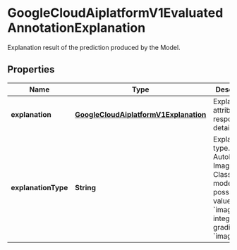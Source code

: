 

# GoogleCloudAiplatformV1EvaluatedAnnotationExplanation

Explanation result of the prediction produced by the Model.

## Properties

| Name | Type | Description | Notes |
|------------ | ------------- | ------------- | -------------|
|**explanation** | [**GoogleCloudAiplatformV1Explanation**](GoogleCloudAiplatformV1Explanation.md) | Explanation attribution response details. |  [optional] |
|**explanationType** | **String** | Explanation type. For AutoML Image Classification models, possible values are: * &#x60;image-integrated-gradients&#x60; * &#x60;image-xrai&#x60; |  [optional] |



